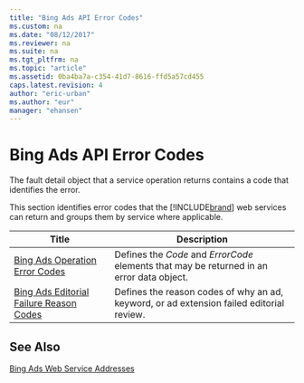 ```yaml
---
title: "Bing Ads API Error Codes"
ms.custom: na
ms.date: "08/12/2017"
ms.reviewer: na
ms.suite: na
ms.tgt_pltfrm: na
ms.topic: "article"
ms.assetid: 0ba4ba7a-c354-41d7-8616-ffd5a57cd455
caps.latest.revision: 4
author: "eric-urban"
ms.author: "eur"
manager: "ehansen"
---
```

# Bing Ads API Error Codes
The fault detail object that a service operation returns contains a code that identifies the error.

This section identifies error codes that the [!INCLUDE[brand](../docset-overview/includes/brand.md)] web services can return and groups them by service where applicable.

|Title|Description|
|---------|---------------|
|[Bing Ads Operation Error Codes](../docset-overview/bing-ads-operation-error-codes.md)|Defines the *Code* and *ErrorCode* elements that may be returned in an error data object.|
|[Bing Ads Editorial Failure Reason Codes](../docset-overview/bing-ads-editorial-failure-reason-codes.md)|Defines the reason codes of why an ad, keyword, or ad extension failed editorial review.|

## See Also
[Bing Ads Web Service Addresses](../docset-overview/bing-ads-web-service-addresses.md)  

